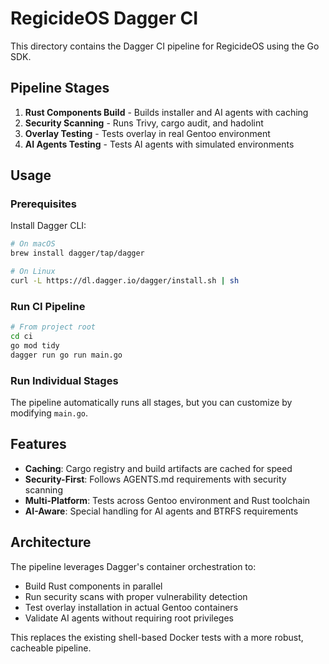 # RegicideOS Dagger CI

This directory contains the Dagger CI pipeline for RegicideOS using the Go SDK.

## Pipeline Stages

1. **Rust Components Build** - Builds installer and AI agents with caching
2. **Security Scanning** - Runs Trivy, cargo audit, and hadolint
3. **Overlay Testing** - Tests overlay in real Gentoo environment
4. **AI Agents Testing** - Tests AI agents with simulated environments

## Usage

### Prerequisites

Install Dagger CLI:
```bash
# On macOS
brew install dagger/tap/dagger

# On Linux
curl -L https://dl.dagger.io/dagger/install.sh | sh
```

### Run CI Pipeline

```bash
# From project root
cd ci
go mod tidy
dagger run go run main.go
```

### Run Individual Stages

The pipeline automatically runs all stages, but you can customize by modifying `main.go`.

## Features

- **Caching**: Cargo registry and build artifacts are cached for speed
- **Security-First**: Follows AGENTS.md requirements with security scanning
- **Multi-Platform**: Tests across Gentoo environment and Rust toolchain
- **AI-Aware**: Special handling for AI agents and BTRFS requirements

## Architecture

The pipeline leverages Dagger's container orchestration to:
- Build Rust components in parallel
- Run security scans with proper vulnerability detection
- Test overlay installation in actual Gentoo containers
- Validate AI agents without requiring root privileges

This replaces the existing shell-based Docker tests with a more robust, cacheable pipeline.
